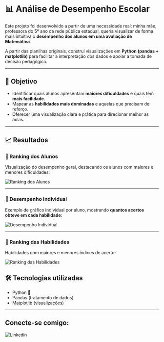# 📊 Análise de Desempenho Escolar

Este projeto foi desenvolvido a partir de uma necessidade real: minha mãe, professora do 5º ano da rede pública estadual, queria visualizar de forma mais intuitiva o **desempenho dos alunos em uma avaliação de Matemática**.  

A partir das planilhas originais, construí visualizações em **Python (pandas + matplotlib)** para facilitar a interpretação dos dados e apoiar a tomada de decisão pedagógica.

---

## 🎯 Objetivo
- Identificar quais alunos apresentam **maiores dificuldades** e quais têm **mais facilidade**.  
- Mapear as **habilidades mais dominadas** e aquelas que precisam de reforço.  
- Oferecer uma visualização clara e prática para direcionar melhor as aulas.

---

## 📈 Resultados

### 🔹 Ranking dos Alunos
Visualização do desempenho geral, destacando os alunos com maiores e menores dificuldades:

![Ranking dos Alunos](<img width="898" height="707" alt="image" src="https://github.com/user-attachments/assets/4972338e-f0b4-4707-8d2a-10bb399ab7d0" />
)

---

### 🔹 Desempenho Individual
Exemplo de gráfico individual por aluno, mostrando **quantos acertos obteve em cada habilidade**:

![Desempenho Individual](<img width="837" height="572" alt="image" src="https://github.com/user-attachments/assets/c8291c57-4c35-43a4-b41e-1b444d47992d" />
)

---

### 🔹 Ranking das Habilidades
Habilidades com maiores e menores índices de acerto:

![Ranking das Habilidades](<img width="1823" height="707" alt="image" src="https://github.com/user-attachments/assets/e05134e5-af71-4f8c-995b-49d9abe7d768" />
)


## 🛠️ Tecnologias utilizadas
- Python 🐍  
- Pandas (tratamento de dados)  
- Matplotlib (visualizações)  

---

## Conecte-se comigo:
![Linkedin](https://www.linkedin.com/in/adhalyaintchala/)
